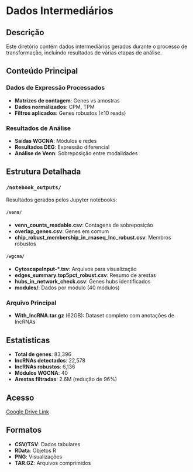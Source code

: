 # Dados Intermediários

## Descrição
Este diretório contém dados intermediários gerados durante o processo de transformação, incluindo resultados de várias etapas de análise.

## Conteúdo Principal

### Dados de Expressão Processados
- **Matrizes de contagem**: Genes vs amostras
- **Dados normalizados**: CPM, TPM
- **Filtros aplicados**: Genes robustos (≥10 reads)

### Resultados de Análise
- **Saídas WGCNA**: Módulos e redes
- **Resultados DEG**: Expressão diferencial
- **Análise de Venn**: Sobreposição entre modalidades

## Estrutura Detalhada

### `/notebook_outputs/`
Resultados gerados pelos Jupyter notebooks:

#### `/venn/`
- **venn_counts_readable.csv**: Contagens de sobreposição
- **overlap_genes.csv**: Genes em comum
- **chip_robust_membership_in_rnaseq_lnc_robust.csv**: Membros robustos

#### `/wgcna/`
- **CytoscapeInput-*.tsv**: Arquivos para visualização
- **edges_summary.top5pct_robust.csv**: Resumo de arestas
- **hubs_in_network_check.csv**: Genes hubs identificados
- **modules/**: Dados por módulo (40 módulos)

### Arquivo Principal
- **With_lncRNA.tar.gz** (62GB): Dataset completo com anotações de lncRNAs

## Estatísticas
- **Total de genes**: 83,396
- **lncRNAs detectados**: 22,578
- **lncRNAs robustos**: 6,136
- **Módulos WGCNA**: 40
- **Arestas filtradas**: 2.6M (redução de 96%)

## Acesso
[Google Drive Link](links.md)

## Formatos
- **CSV/TSV**: Dados tabulares
- **RData**: Objetos R
- **PNG**: Visualizações
- **TAR.GZ**: Arquivos comprimidos
